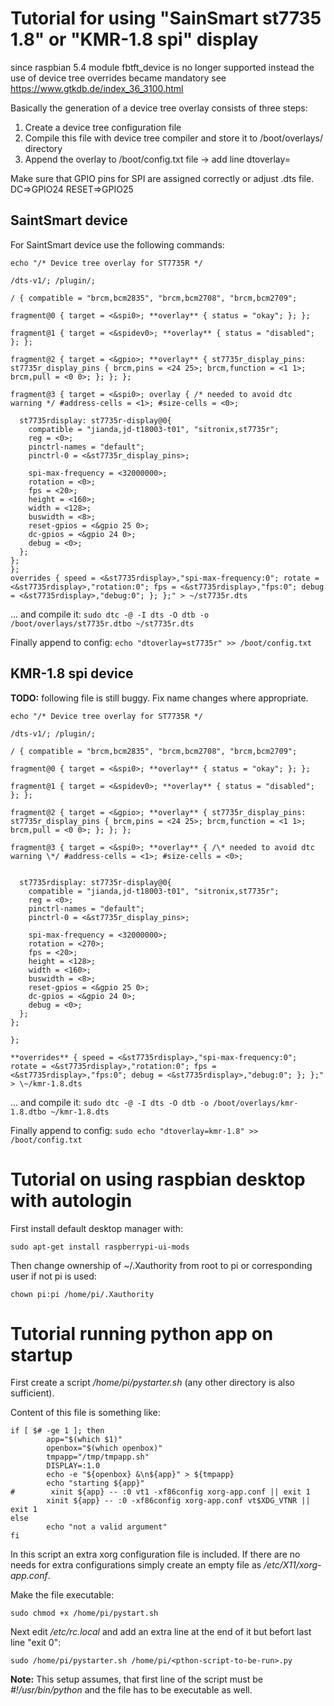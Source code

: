# Tutorial for using "SainSmart st7735 1.8" or "KMR-1.8 spi" display

since raspbian 5.4 module fbtft_device is no longer supported instead the use of device tree overrides became mandatory see https://www.gtkdb.de/index_36_3100.html

Basically the generation of a device tree overlay consists of three steps:

1. Create a device tree configuration file
2. Compile this file with device tree compiler and store it to /boot/overlays/ directory
3. Append the overlay to /boot/config.txt file -> add line dtoverlay=<dts file name>

Make sure that GPIO pins for SPI are assigned correctly or adjust .dts file. DC=>GPIO24 RESET=>GPIO25

## SaintSmart device

For SaintSmart device use the following commands:

```
echo "/* Device tree overlay for ST7735R */

/dts-v1/; /plugin/;

/ { compatible = "brcm,bcm2835", "brcm,bcm2708", "brcm,bcm2709";

fragment@0 { target = <&spi0>; **overlay** { status = "okay"; }; };

fragment@1 { target = <&spidev0>; **overlay** { status = "disabled"; }; };

fragment@2 { target = <&gpio>; **overlay** { st7735r_display_pins: st7735r_display_pins { brcm,pins = <24 25>; brcm,function = <1 1>; brcm,pull = <0 0>; }; }; };

fragment@3 { target = <&spi0>; overlay { /* needed to avoid dtc warning */ #address-cells = <1>; #size-cells = <0>;

  st7735rdisplay: st7735r-display@0{
    compatible = "jianda,jd-t18003-t01", "sitronix,st7735r";
    reg = <0>;
    pinctrl-names = "default";
    pinctrl-0 = <&st7735r_display_pins>;

    spi-max-frequency = <32000000>;
    rotation = <0>;
    fps = <20>;
    height = <160>;
    width = <128>;
    buswidth = <8>;
    reset-gpios = <&gpio 25 0>;
    dc-gpios = <&gpio 24 0>;
    debug = <0>;
  };
};
};
overrides { speed = <&st7735rdisplay>,"spi-max-frequency:0"; rotate = <&st7735rdisplay>,"rotation:0"; fps = <&st7735rdisplay>,"fps:0"; debug = <&st7735rdisplay>,"debug:0"; }; };" > ~/st7735r.dts
```

... and compile it: `sudo dtc -@ -I dts -O dtb -o /boot/overlays/st7735r.dtbo ~/st7735r.dts`

Finally append to config: `echo "dtoverlay=st7735r" >> /boot/config.txt`

## KMR-1.8 spi device

**TODO:** following file is still buggy. Fix name changes where appropriate.

```
echo "/* Device tree overlay for ST7735R */

/dts-v1/; /plugin/;

/ { compatible = "brcm,bcm2835", "brcm,bcm2708", "brcm,bcm2709";

fragment@0 { target = <&spi0>; **overlay** { status = "okay"; }; };

fragment@1 { target = <&spidev0>; **overlay** { status = "disabled"; }; };

fragment@2 { target = <&gpio>; **overlay** { st7735r_display_pins: st7735r_display_pins { brcm,pins = <24 25>; brcm,function = <1 1>; brcm,pull = <0 0>; }; }; };

fragment@3 { target = <&spi0>; **overlay** { /\* needed to avoid dtc warning \*/ #address-cells = <1>; #size-cells = <0>;


  st7735rdisplay: st7735r-display@0{
    compatible = "jianda,jd-t18003-t01", "sitronix,st7735r";
    reg = <0>;
    pinctrl-names = "default";
    pinctrl-0 = <&st7735r_display_pins>;

    spi-max-frequency = <32000000>;
    rotation = <270>;
    fps = <20>;
    height = <128>;
    width = <160>;
    buswidth = <8>;
    reset-gpios = <&gpio 25 0>;
    dc-gpios = <&gpio 24 0>;
    debug = <0>;
  };
};

};

**overrides** { speed = <&st7735rdisplay>,"spi-max-frequency:0"; rotate = <&st7735rdisplay>,"rotation:0"; fps = <&st7735rdisplay>,"fps:0"; debug = <&st7735rdisplay>,"debug:0"; }; };" > \~/kmr-1.8.dts

```

... and compile it: `sudo dtc -@ -I dts -O dtb -o /boot/overlays/kmr-1.8.dtbo ~/kmr-1.8.dts`

Finally append to config: `sudo echo "dtoverlay=kmr-1.8" >> /boot/config.txt`

# Tutorial on using raspbian desktop with autologin

First install default desktop manager with:

```
sudo apt-get install raspberrypi-ui-mods
```

Then change ownership of \~/.Xauthority from root to pi or corresponding user if not pi is used:

```
chown pi:pi /home/pi/.Xauthority  
```

# Tutorial running python app on startup

First create a script */home/pi/pystarter.sh* (any other directory is also sufficient).

Content of this file is something like:

```
if [ $# -ge 1 ]; then
        app="$(which $1)"
        openbox="$(which openbox)"
        tmpapp="/tmp/tmpapp.sh"
        DISPLAY=:1.0
        echo -e "${openbox} &\n${app}" > ${tmpapp}
        echo "starting ${app}"
#        xinit ${app} -- :0 vt1 -xf86config xorg-app.conf || exit 1
        xinit ${app} -- :0 -xf86config xorg-app.conf vt$XDG_VTNR || exit 1
else
        echo "not a valid argument"
fi
```

In this script an extra xorg configuration file is included. If there are no needs for extra configurations simply create an empty file as */etc/X11/xorg-app.conf*.

Make the file executable:

```
sudo chmod +x /home/pi/pystart.sh
```

Next edit */etc/rc.local* and add an extra line at the end of it but befort last line "exit 0":

```
sudo /home/pi/pystarter.sh /home/pi/<pthon-script-to-be-run>.py
```

**Note:** This setup assumes, that first line of the script must be *#!/usr/bin/python* and the file has to be executable as well.